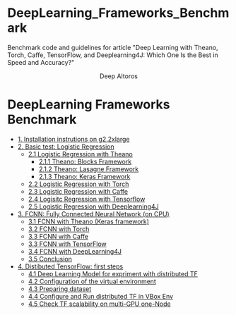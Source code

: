 # DeepLearning_Frameworks_Benchmark
Benchmark code and guidelines for article "Deep Learning with Theano, Torch, Caffe, TensorFlow, and Deeplearning4J: Which One Is the Best in Speed and Accuracy?"

<p align="center">
Deep Altoros
</p>


# DeepLearning Frameworks Benchmark


- [1. Installation instrutions on g2.2xlarge](doc/Step01-Installation-g2.2xlarge/index.md)
- [2. Basic test: Logistic Regression](doc/Step02-BasicTest-LogisticRegression/index.md)
    - [2.1 Logistic Regression with Theano](doc/Step02-BasicTest-LogisticRegression/step-02.01-LogReg-with-Theano.md)
        - [2.1.1 Theano: Blocks Framework](doc/Step02-BasicTest-LogisticRegression/step-02.01.01-Theano-Blocks-Framework.md)
        - [2.1.2 Theano: Lasagne Framework](doc/Step02-BasicTest-LogisticRegression/step-02.01.02-Theano-Lasagne-Framework.md)
        - [2.1.3 Theano: Keras Framework](doc/Step02-BasicTest-LogisticRegression/step-02.01.03-Theano-Keras-Framework.md)
    - [2.2 Logistic Regression with Torch](doc/Step02-BasicTest-LogisticRegression/step-02.02-LogReg-with-Torch.md)
    - [2.3 Logistic Regression with Caffe](doc/Step02-BasicTest-LogisticRegression/step-02.03-LogReg-with-Caffe.md)
    - [2.4 Logisitc Regression with Tensorflow](doc/Step02-BasicTest-LogisticRegression/step-02.04-LogReg-with-Tensorflow.md)
    - [2.5 Logistic Regression with Deeplearning4J](doc/Step02-BasicTest-LogisticRegression/step-02.05-LogReg-with-Deeplearning4J.md)
- [3. FCNN: Fully Connected Neural Network (on CPU)](src/Step03/Readme.md)
    - [3.1 FCNN with Theano (Keras framework)](src/Step03/SubStep-01-FCNN-Theano-Keras/Readme.md)
    - [3.2 FCNN with Torch](src/Step03/SubStep-02-FCNN-Torch/Readme.md)
    - [3.3 FCNN with Caffe](src/Step03/SubStep-03-FCNN-Caffe/Readme.md)
    - [3.3 FCNN with TensorFlow](src/Step03/SubStep-04-FCNN-TensorFlow/Readme.md)
    - [3.4 FCNN with DeepLearning4J](src/Step03/SubStep-05-FCNN-DeepLearning4J/Readme.md)
    - [3.5 Conclusion](src/Step03/Conclusion.md)
- [4. Distibuted TensorFlow: first steps](src/Step04_Distrib_TF_on_VB/Readme00.md)
    - [4.1 Deep Learning Model for expriment with distributed TF](Step04_Distrib_TF_on_VB/Readme01_Model.md)
    - [4.2 Configuration of the virtual environment](Step04_Distrib_TF_on_VB/Readme02_Config_VirtualBox.md)
    - [4.3 Preparing dataset](Step04_Distrib_TF_on_VB/Readme03_Dataset.md)
    - [4.4 Configure and Run distributed TF in VBox Env](Step04_Distrib_TF_on_VB/Readme04_Run_TF_in_VBox.md)
    - [4.5 Check TF scalability on multi-GPU one-Node](Step04_Distrib_TF_on_VB/Readme05_Multi_GPU_one_Node.md)
    